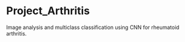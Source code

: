 # Project_Arthritis
Image analysis and multiclass classification using CNN for rheumatoid arthritis.
